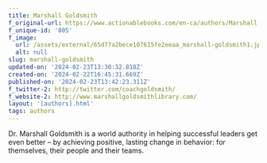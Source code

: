 ```yaml
---
title: Marshall Goldsmith
f_original-url: https://www.actionablebooks.com/en-ca/authors/Marshall-Goldsmith/
f_unique-id: '805'
f_image:
  url: /assets/external/65d77a2bece107615fe2eeaa_marshall-goldsmith1.jpeg
  alt: null
slug: marshall-goldsmith
updated-on: '2024-02-23T13:30:32.818Z'
created-on: '2024-02-22T16:45:31.669Z'
published-on: '2024-02-23T13:42:23.311Z'
f_twitter-2: http://twitter.com/coachgoldsmith/
f_website-2: http://www.marshallgoldsmithlibrary.com/
layout: '[authors].html'
tags: authors
---
```


Dr. Marshall Goldsmith is a world authority in helping successful leaders get even better – by achieving positive, lasting change in behavior: for themselves, their people and their teams.
